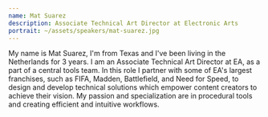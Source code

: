 ```yaml
---
name: Mat Suarez
description: Associate Technical Art Director at Electronic Arts
portrait: ~/assets/speakers/mat-suarez.jpg
---
```


My name is Mat Suarez, I'm from Texas and I've been living in the Netherlands for 3 years. I am an Associate Technical Art Director at EA, as a part of a central tools team. In this role I partner with some of EA's largest franchises, such as FIFA, Madden, Battlefield, and Need for Speed, to design and develop technical solutions which empower content creators to achieve their vision. My passion and specialization are in procedural tools and creating efficient and intuitive workflows.

